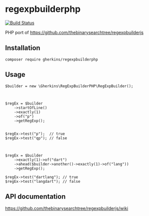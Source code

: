 # regexpbuilderphp


[![Build Status](https://api.travis-ci.org/gherkins/regexpbuilderphp.svg)](https://travis-ci.org/gherkins/regexpbuilderphp)

PHP port of https://github.com/thebinarysearchtree/regexpbuilderjs


Installation
----

`composer require gherkins/regexpbuilderphp`


Usage
----

    $builder = new \Gherkins\RegExpBuilderPHP\RegExpBuilder();



    $regEx = $builder
        ->startOfLine()
        ->exactly(1)
        ->of("p")
        ->getRegExp();


    $regEx->test("p");  // true
    $regEx->test("qp"); // false
        
        
        
    $regEx = $builder
        ->exactly(1)->of("dart")
        ->ahead($builder->another()->exactly(1)->of("lang"))
        ->getRegExp();
    
    $regEx->test("dartlang"); // true
    $regEx->test("langdart"); // false
    

API documentation
---

https://github.com/thebinarysearchtree/regexpbuilderjs/wiki